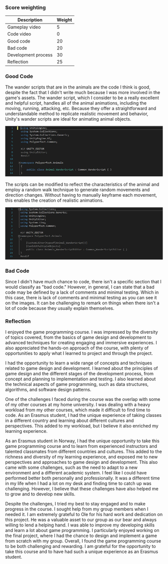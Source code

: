 ### Score weighting
| Description  | Weight |
| ------------- | ------------- |
| Gameplay video  | 5  |
| Code video  | 0  |
| Good code  | 20  |
| Bad code  | 20  |
| Development process  | 30  |
| Reflection  | 25  |

### Good Code
The wander scripts that are in the animals are the code I think is good, despite the fact that I didn't write much because I was more involved in the game's assets. 
The wander script, which I consider to be a really excellent and helpful script, handles all of the animal animations, including the moving, running, attacking, etc. 
Because they offer a straightforward and understandable method to replicate realistic movement and behavior, Unity's wander scripts are ideal for animating animal objects. 

![Good code berkay](images/gcode1_berkay.png)

The scripts can be modified to reflect the characteristics of the animal and employ a random walk technique to generate random movements and direction changes. 
Without having to manually keyframe each movement, this enables the creation of realistic animations.

![Good code berkay](images/gcode2_berkay.png)

### Bad Code
Since I didn't have much chance to code, there isn't a specific section that I would classify as "bad code." 
However, in general, I can state that a bad code may be defined by a lack of comments and minimal testing.
Which in this case, there is lack of comments and minimal testing as you can see it on the images.
It can be challenging to remark on things when there isn't a lot of code because they usually explain themselves.


### Reflection
I enjoyed the game programming course. I was impressed by the diversity of topics covered, from the basics of game design and development to advanced techniques 
for creating engaging and immersive experiences. 
I also appreciated the hands-on approach of the course, with plenty of opportunities to apply what I learned to project and through the project.

I had the opportunity to learn a wide range of concepts and techniques related to game design and development. 
I learned about the principles of game design and the different stages of the development process, from concept and planning to implementation and testing. 
I also learned about the technical aspects of game programming, such as data structures, algorithms, and software design patterns.

One of the challenges I faced during the course was the overlap with some of my other courses at my home university. 
I was dealing with a heavy workload from my other courses, which made it difficult to find time to code. 
As an Erasmus student, I had the unique experience of taking classes in a different country and learning about different cultures and perspectives. 
This added to my workload, but I believe it also enriched my learning experience.

As an Erasmus student in Norway, I had the unique opportunity to take this game programming course and to learn from experienced instructors and 
talented classmates from different countries and cultures. This added to the richness and diversity of my learning experience, and exposed me to new perspectives and 
approaches to game design and development. This also came with some challenges, such as the need to adapt to a new environment and a different academic system. 
I feel like I could have performed better both personally and professionally. 
It was a different time in my life when I had a lot on my desk and finding time to catch up was challenging. 
However, I believe that these challenges have also helped me to grow and to develop new skills.

Despite the challenges, I tried my best to stay engaged and to make progress in the course. I sought help from my group members when I needed it. 
I am extremely grateful to Ole for his hard work and dedication on this project. 
He was a valuable asset to our group as our bear and always willing to lend a helping hand.
I was able to improve my developing skills and learn a lot about game programming. I particularly enjoyed working on the final project, 
where I had the chance to design and implement a game from scratch with my group. Overall, I found the game programming course to be both challenging and rewarding. 
I am grateful for the opportunity to take this course and to have had such a unique experience as an Erasmus student.
